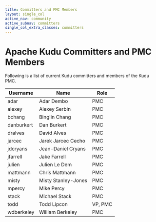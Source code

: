```yaml
---
title: Committers and PMC Members
layout: single_col
active_nav: community
active_subnav: committers
single_col_extra_classes: committers
---
```


# Apache Kudu Committers and PMC Members

Following is a list of current Kudu committers and members of the Kudu PMC.

| Username | Name | Role |
| --- | --- | --- |
| adar | Adar Dembo | PMC |
| alexey | Alexey Serbin | PMC |
| bchang | Binglin Chang | PMC |
| danburkert | Dan Burkert | PMC |
| dralves | David Alves | PMC |
| jarcec | Jarek Jarcec Cecho | PMC |
| jdcryans | Jean-Daniel Cryans | PMC |
| jfarrell | Jake Farrell | PMC |
| julien | Julien Le Dem | PMC |
| mattmann | Chris Mattmann | PMC |
| misty | Misty Stanley-Jones | PMC |
| mpercy | Mike Percy | PMC |
| stack | Michael Stack | PMC |
| todd | Todd Lipcon | VP, PMC |
| wdberkeley | William Berkeley | PMC |
